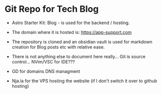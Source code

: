 # Git Repo for Tech Blog

+ Astro Starter Kit: Blog - is used for the backend / hosting.  
+ The domain where it is hosted is: https://app-support.com  

+ The repository is cloned and an obsidian vault is used for markdown creation for Blog posts etc with relative ease.  
+ There is not anything else to document here really... Git is source control... NVim/VSC for IDE???
+ GD for domains DNS managment  
+ Nja.la for the VPS hosting the website (if I don't switch it over to github hosting)  
